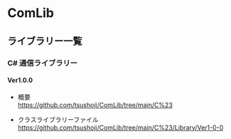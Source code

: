 # ComLib  
## ライブラリー一覧  
### C# 通信ライブラリー  
#### Ver1.0.0
* 概要  
<https://github.com/tsushoji/ComLib/tree/main/C%23>

* クラスライブラリーファイル  
<https://github.com/tsushoji/ComLib/tree/main/C%23/Library/Ver1-0-0> 
